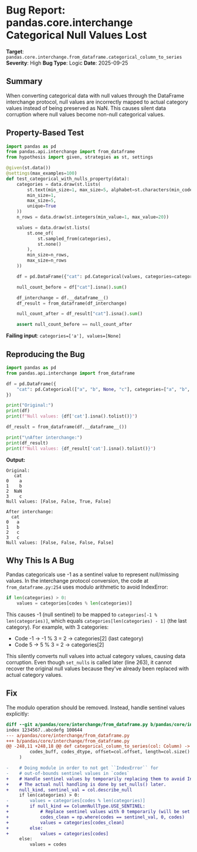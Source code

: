 # Bug Report: pandas.core.interchange Categorical Null Values Lost

**Target**: `pandas.core.interchange.from_dataframe.categorical_column_to_series`
**Severity**: High
**Bug Type**: Logic
**Date**: 2025-09-25

## Summary

When converting categorical data with null values through the DataFrame interchange protocol, null values are incorrectly mapped to actual category values instead of being preserved as NaN. This causes silent data corruption where null values become non-null categorical values.

## Property-Based Test

```python
import pandas as pd
from pandas.api.interchange import from_dataframe
from hypothesis import given, strategies as st, settings

@given(st.data())
@settings(max_examples=100)
def test_categorical_with_nulls_property(data):
    categories = data.draw(st.lists(
        st.text(min_size=1, max_size=5, alphabet=st.characters(min_codepoint=ord('a'), max_codepoint=ord('z'))),
        min_size=1,
        max_size=5,
        unique=True
    ))
    n_rows = data.draw(st.integers(min_value=1, max_value=20))

    values = data.draw(st.lists(
        st.one_of(
            st.sampled_from(categories),
            st.none()
        ),
        min_size=n_rows,
        max_size=n_rows
    ))

    df = pd.DataFrame({"cat": pd.Categorical(values, categories=categories)})

    null_count_before = df["cat"].isna().sum()

    df_interchange = df.__dataframe__()
    df_result = from_dataframe(df_interchange)

    null_count_after = df_result["cat"].isna().sum()

    assert null_count_before == null_count_after
```

**Failing input**: `categories=['a'], values=[None]`

## Reproducing the Bug

```python
import pandas as pd
from pandas.api.interchange import from_dataframe

df = pd.DataFrame({
    "cat": pd.Categorical(["a", "b", None, "c"], categories=["a", "b", "c"])
})

print("Original:")
print(df)
print(f"Null values: {df['cat'].isna().tolist()}")

df_result = from_dataframe(df.__dataframe__())

print("\nAfter interchange:")
print(df_result)
print(f"Null values: {df_result['cat'].isna().tolist()}")
```

**Output:**
```
Original:
   cat
0    a
1    b
2  NaN
3    c
Null values: [False, False, True, False]

After interchange:
  cat
0   a
1   b
2   c
3   c
Null values: [False, False, False, False]
```

## Why This Is A Bug

Pandas categoricals use -1 as a sentinel value to represent null/missing values. In the interchange protocol conversion, the code at `from_dataframe.py:254` uses modulo arithmetic to avoid IndexError:

```python
if len(categories) > 0:
    values = categories[codes % len(categories)]
```

This causes -1 (null sentinel) to be mapped to `categories[-1 % len(categories)]`, which equals `categories[len(categories) - 1]` (the last category). For example, with 3 categories:
- Code -1 → -1 % 3 = 2 → categories[2] (last category)
- Code 5 → 5 % 3 = 2 → categories[2]

This silently converts null values into actual category values, causing data corruption. Even though `set_nulls` is called later (line 263), it cannot recover the original null values because they've already been replaced with actual category values.

## Fix

The modulo operation should be removed. Instead, handle sentinel values explicitly:

```diff
diff --git a/pandas/core/interchange/from_dataframe.py b/pandas/core/interchange/from_dataframe.py
index 1234567..abcdefg 100644
--- a/pandas/core/interchange/from_dataframe.py
+++ b/pandas/core/interchange/from_dataframe.py
@@ -248,11 +248,18 @@ def categorical_column_to_series(col: Column) -> tuple[pd.Series, Any]:
         codes_buff, codes_dtype, offset=col.offset, length=col.size()
     )

-    # Doing module in order to not get ``IndexError`` for
-    # out-of-bounds sentinel values in `codes`
+    # Handle sentinel values by temporarily replacing them to avoid IndexError.
+    # The actual null handling is done by set_nulls() later.
+    null_kind, sentinel_val = col.describe_null
     if len(categories) > 0:
-        values = categories[codes % len(categories)]
+        if null_kind == ColumnNullType.USE_SENTINEL:
+            # Replace sentinel values with 0 temporarily (will be set to NaN later)
+            codes_clean = np.where(codes == sentinel_val, 0, codes)
+            values = categories[codes_clean]
+        else:
+            values = categories[codes]
     else:
         values = codes